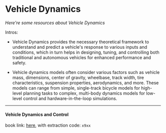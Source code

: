 # Vehicle Dynamics
*Here're some resources about Vehicle Dynamics*

Intros:
* Vehicle Dynamics provides the necessary theoretical framework to understand and predict a vehicle's response to various inputs and conditions, which in turn helps in designing, tuning, and controlling both traditional and autonomous vehicles for enhanced performance and safety.

* Vehicle dynamics models often consider various factors such as vehicle mass, dimensions, center of gravity, wheelbase, track width, tire characteristics, suspension properties, aerodynamics, and more. These models can range from simple, single-track bicycle models for high-level planning tasks to complex, multi-body dynamics models for low-level control and hardware-in-the-loop simulations.

---


#### Vehicle Dynamics and Control
book link: [here](https://pan.baidu.com/s/1U3O-vhZM6L06QyXXdeWFmw), with extraction code: `x9xx`